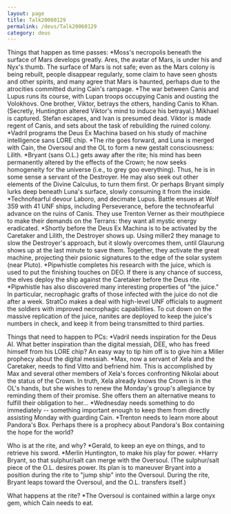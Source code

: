 ```yaml
---
layout: page
title: Talk20060129
permalink: /deus/Talk20060129
category: deus
---
```

Things that happen as time passes:
*Moss's necropolis beneath the surface of Mars develops greatly. Ares, the avatar of Mars, is under his and Nyx's thumb. The surface of Mars is not safe; even as the Mars colony is being rebuilt, people disappear regularly, some claim to have seen ghosts and other spirits, and many agree that Mars is haunted, perhaps due to the atrocities committed during Cain's rampage.
*The war between Canis and Lupus runs its course, with Lupan troops occupying Canis and ousting the Volokhovs. One brother, Viktor, betrays the others, handing Canis to Khan. (Secretly, Huntington altered Viktor's mind to induce his betrayal.) Mikhael is captured. Stefan escapes, and Ivan is presumed dead. Viktor is made regent of Canis, and sets about the task of rebuilding the ruined colony.
*Vadril programs the Deus Ex Machina based on his study of machine intelligence sans LORE chip.
*The rite goes forward, and Luna is merged with Cain, the Oversoul and the OL to form a new gestalt consciousness: Lilith.
*Bryant (sans O.L.) gets away after the rite; his mind has been permanently altered by the effects of the Crown; he now seeks homogeneity for the universe (i.e., to grey goo everything). Thus, he is in some sense a servant of the Destroyer. He may also seek out other elements of the Divine Calculus, to turn them first. Or perhaps Bryant simply lurks deep beneath Luna's surface, slowly consuming it from the inside.
*Technofearful devour Laboro, and decimate Lupus. Battle ensues at Wolf 359 with 41 UNF ships, including Perseverance, before the technofearful advance on the ruins of Canis. They use Trenton Verner as their mouthpiece to make their demands on the Terrans: they want all mystic energy eradicated.
*Shortly before the Deus Ex Machina is to be activated by the Caretaker and Lilith, the Destroyer shows up. Using miller2 they manage to slow the Destroyer's approach, but it slowly overcomes them, until Glaurung shows up at the last minute to save them. Together, they activate the great machine, projecting their psionic signatures to the edge of the solar system (near Pluto).
*Pipwhistle completes his research with the juice, which is used to put the finishing touches on DEO. If there is any chance of success, the elves deploy the ship against the Caretaker before the Deus rite.
*Pipwhistle has also discovered many interesting properties of &quot;the juice.&quot; In particular, necrophagic grafts of those infected with the juice do not die after a week. StratCo makes a deal with high-level UNF officials to augment the soldiers with improved necrophagic capabilities. To cut down on the massive replication of the juice, nanites are deployed to keep the juice's numbers in check, and keep it from being transmitted to third parties.

Things that need to happen to PCs:
*Vadril needs inspiration for the Deus AI. What better inspiration than the digital messiah, DEE, who has freed himself from his LORE chip? An easy way to tip him off is to give him a Miller prophecy about the digital messiah.
*Max, now a servant of Xela and the Caretaker, needs to find Vitto and befriend him. This is accomplished by Max and several other members of Xela's forces confronting Nikolai about the status of the Crown. In truth, Xela already knows the Crown is in the OL's hands, but she wishes to renew the Monday's group's allegiance by reminding them of their promise. She offers them an alternative means to fulfill their obligation to her...
*Wednesday needs something to do immediately -- something important enough to keep them from directly assisting Monday with guarding Cain.
*Trenton needs to learn more about Pandora's Box. Perhaps there is a prophecy about Pandora's Box containing the hope for the world?

Who is at the rite, and why?
*Gerald, to keep an eye on things, and to retrieve his sword.
*Merlin Huntington, to make his play for power.
*Harry Bryant, so that sulphur/salt can merge with the Oversoul. (The sulphur/salt piece of the O.L. desires power. Its plan is to maneuver Bryant into a position during the rite to &quot;jump ship&quot; into the Oversoul. During the rite, Bryant leaps toward the Oversoul, and the O.L. transfers itself.)

What happens at the rite?
*The Oversoul is contained within a large onyx gem, which Cain needs to eat.


